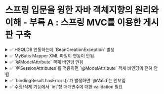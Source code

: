 # 스프링 입문을 윙한 자바 객체지향의 원리와 이해 - 부록 A : 스프링 MVC를 이용한 게시판 구축

<details>

<summary>✅ HSQLDB 연동하는데 `BeanCreationException` 발생</summary>

-> dataSourceScriptDatabaseInitializer bean 생성을 하는데 'schema.sql' 경로에서 schema script를 찾을 수 업어서 오류가 남.

```shell
$ Error creating bean with name 'dataSourceScriptDatabaseInitializer' defined in class path resource [org/springframework/boot/autoconfigure/sql/init/DataSourceInitializationConfiguration.class]: Invocation of init method failed; nested exception is java.lang.IllegalStateException: No schema scripts found at location 'schema.sql'
```

책에서 설명하는 `root-context.xml` 파일의 설정은 다음과 같다.

```xml

<jdbc:embedded-database id="dataSource" type="HSQL">
    <jdbc:script location="classpath:BoardSchema.sql"/>
    <jdbc:script location="classpath:BoardData.sql"/>
</jdbc:embedded-database>
```

위의 xml파일을 `application.properties`로 옮긴 최초 코드는 다음과 같다.

```properties
spring.datasource.embedded-database-connection=hsqldb
spring.sql.init.mode=always
spring.sql.init.schema-locations=schema.sql
spring.sql.init.data-locations=data.sql
```

처음에는 뭐가 다른건지 몰라서 한참 찾다가 다시 오류 메시지를 들여다 보는데 `No schema scripts found at location 'schema.sql`가 눈에 띄어서 다음과 같이 수정했다.

```properties
spring.datasource.embedded-database-connection=hsqldb
spring.sql.init.mode=always
spring.sql.init.schema-locations=classpath:schema.sql
spring.sql.init.data-locations=classpath:data.sql
```

해결되었다..

</details>


<details>

<summary>✅ MyBatis Mapper XML 파일이 연동이 안됨</summary>

-> Mapper XML 파일의 default 위치가 다른 곳으로 설정되어있는 것 같아서 `application.properties`에 `mapper-locations` 경로를 지정함.
```properties
mybatis.mapper-locations=classpath:sqlmap/**/*.xml
```

</details>

<details>

<summary>✅ `@ModelAttribute` 객체 바인딩 안됨</summary>

-> 책 내용을 진행하던 중 다음과 같은 에러가 나왔다.
```shell
$ Neither BindingResult nor plain target object for bean name 'boardVO' available as request attribute
```

이는 `write.jsp`에서 스프링이 제공하는 form tag의 modelAttribute 속성에서 발생한 오류이다.

```html
<form:form modelAttribute="boardVO" method="post">
```

실제로 Controller에서 어떠한 Model도 전달하지 않고 있다.

```java
@GetMapping("/write")
public String write() {
    return "/board/write";
}
```

이를 위해 Model 객체를 추가하고 BoardVO 객체를 전달하는데에서 문제가 발생했다.
무분별한 객체 생성을 제한하기 위해 기본 생서자를 PROTECTED로 설정해서 객체 생성이 불가능하게 된 것이다.

```java
@GetMapping("/write")
public String write(Model model) {
    model.addAttribute("boardVO", new BoardVO());
    return "/board/write";
}
```

```java
@Alias("boardVO")
@Getter
@NoArgsConstructor(access = AccessLevel.PROTECTED)
public class BoardVO {
    private int seq;
    private String title;
    private String content;
    // ...
```

어쩔 수 없는 것이라고 생각하고 @NoArgsConstructor 속성값을 default로 바꾸었더니,
`DataIntegrityViolationException`(데이터 무결성 위반 오류)가 발생했다.

```java
@Alias("boardVO")
@Getter
@NoArgsConstructor
public class BoardVO {
    private int seq;
    private String title;
    private String content;
    // ...
```

```shell
$ Servlet.service() for servlet [dispatcherServlet] in context with path [] threw exception [Request processing failed; nested exception is org.springframework.dao.DataIntegrityViolationException:
```

<details>

<summary>에러 메시지를 자세히 보면 다음과 같다.</summary>

```shell
### Error updating database.  Cause: java.sql.SQLIntegrityConstraintViolationException: integrity constraint violation: NOT NULL check constraint; SYS_CT_10093 table: BOARD column: TITLE
### The error may exist in file [/Users/yhames/spring/oopinspring-mvc/build/resources/main/sqlmap/sqlmap-board.xml]
### The error may involve com.oopinspring.mvc.dao.BoardDao.insert-Inline
### The error occurred while setting parameters
### SQL: INSERT INTO BOARD (title, content, writer, password, regDate, cnt)         VALUES (?, ?, ?, ?, SYSDATE, 0);
### Cause: java.sql.SQLIntegrityConstraintViolationException: integrity constraint violation: NOT NULL check constraint; SYS_CT_10093 table: BOARD column: TITLE; integrity constraint violation: NOT NULL check constraint; SYS_CT_10093 table: BOARD column: TITLE; nested exception is java.sql.SQLIntegrityConstraintViolationException: integrity constraint violation: NOT NULL check constraint; SYS_CT_10093 table: BOARD column: TITLE] with root cause

org.hsqldb.HsqlException: integrity constraint violation: NOT NULL check constraint; SYS_CT_10093 table: BOARD column: TITLE
	at org.hsqldb.error.Error.error(Unknown Source) ~[hsqldb-2.5.2.jar:2.5.2]
	at org.hsqldb.Table.enforceRowConstraints(Unknown Source) ~[hsqldb-2.5.2.jar:2.5.2]
	at org.hsqldb.Table.generateAndCheckData(Unknown Source) ~[hsqldb-2.5.2.jar:2.5.2]
	at org.hsqldb.Table.insertSingleRow(Unknown Source) ~[hsqldb-2.5.2.jar:2.5.2]
	at org.hsqldb.StatementDML.insertSingleRow(Unknown Source) ~[hsqldb-2.5.2.jar:2.5.2]
	at org.hsqldb.StatementInsert.getResult(Unknown Source) ~[hsqldb-2.5.2.jar:2.5.2]
	at org.hsqldb.StatementDMQL.execute(Unknown Source) ~[hsqldb-2.5.2.jar:2.5.2]
	at org.hsqldb.Session.executeCompiledStatement(Unknown Source) ~[hsqldb-2.5.2.jar:2.5.2]
	at org.hsqldb.Session.execute(Unknown Source) ~[hsqldb-2.5.2.jar:2.5.2]
	at org.hsqldb.jdbc.JDBCPreparedStatement.fetchResult(Unknown Source) ~[hsqldb-2.5.2.jar:2.5.2]
	at org.hsqldb.jdbc.JDBCPreparedStatement.execute(Unknown Source) ~[hsqldb-2.5.2.jar:2.5.2]
	at com.zaxxer.hikari.pool.ProxyPreparedStatement.execute(ProxyPreparedStatement.java:44) ~[HikariCP-4.0.3.jar:na]
	at com.zaxxer.hikari.pool.HikariProxyPreparedStatement.execute(HikariProxyPreparedStatement.java) ~[HikariCP-4.0.3.jar:na]
	at org.apache.ibatis.executor.statement.PreparedStatementHandler.update(PreparedStatementHandler.java:47) ~[mybatis-3.5.11.jar:3.5.11]
	at org.apache.ibatis.executor.statement.RoutingStatementHandler.update(RoutingStatementHandler.java:74) ~[mybatis-3.5.11.jar:3.5.11]
	at org.apache.ibatis.executor.SimpleExecutor.doUpdate(SimpleExecutor.java:50) ~[mybatis-3.5.11.jar:3.5.11]
	at org.apache.ibatis.executor.BaseExecutor.update(BaseExecutor.java:117) ~[mybatis-3.5.11.jar:3.5.11]
	at org.apache.ibatis.session.defaults.DefaultSqlSession.update(DefaultSqlSession.java:194) ~[mybatis-3.5.11.jar:3.5.11]
	at org.apache.ibatis.session.defaults.DefaultSqlSession.insert(DefaultSqlSession.java:181) ~[mybatis-3.5.11.jar:3.5.11]
	at java.base/jdk.internal.reflect.NativeMethodAccessorImpl.invoke0(Native Method) ~[na:na]
	at java.base/jdk.internal.reflect.NativeMethodAccessorImpl.invoke(NativeMethodAccessorImpl.java:62) ~[na:na]
	at java.base/jdk.internal.reflect.DelegatingMethodAccessorImpl.invoke(DelegatingMethodAccessorImpl.java:43) ~[na:na]
	at java.base/java.lang.reflect.Method.invoke(Method.java:566) ~[na:na]
	at org.mybatis.spring.SqlSessionTemplate$SqlSessionInterceptor.invoke(SqlSessionTemplate.java:425) ~[mybatis-spring-2.1.0.jar:2.1.0]
	at com.sun.proxy.$Proxy59.insert(Unknown Source) ~[na:na]
	at org.mybatis.spring.SqlSessionTemplate.insert(SqlSessionTemplate.java:272) ~[mybatis-spring-2.1.0.jar:2.1.0]
	at com.oopinspring.mvc.dao.BoardDaoMyBatis.insert(BoardDaoMyBatis.java:38) ~[main/:na]
	at com.oopinspring.mvc.dao.BoardDaoMyBatis$$FastClassBySpringCGLIB$$e40820de.invoke(<generated>) ~[main/:na]
	at org.springframework.cglib.proxy.MethodProxy.invoke(MethodProxy.java:218) ~[spring-core-5.3.27.jar:5.3.27]
	at org.springframework.aop.framework.CglibAopProxy$CglibMethodInvocation.invokeJoinpoint(CglibAopProxy.java:793) ~[spring-aop-5.3.27.jar:5.3.27]
	at org.springframework.aop.framework.ReflectiveMethodInvocation.proceed(ReflectiveMethodInvocation.java:163) ~[spring-aop-5.3.27.jar:5.3.27]
	at org.springframework.aop.framework.CglibAopProxy$CglibMethodInvocation.proceed(CglibAopProxy.java:763) ~[spring-aop-5.3.27.jar:5.3.27]
	at org.springframework.dao.support.PersistenceExceptionTranslationInterceptor.invoke(PersistenceExceptionTranslationInterceptor.java:137) ~[spring-tx-5.3.27.jar:5.3.27]
	at org.springframework.aop.framework.ReflectiveMethodInvocation.proceed(ReflectiveMethodInvocation.java:186) ~[spring-aop-5.3.27.jar:5.3.27]
	at org.springframework.aop.framework.CglibAopProxy$CglibMethodInvocation.proceed(CglibAopProxy.java:763) ~[spring-aop-5.3.27.jar:5.3.27]
	at org.springframework.aop.framework.CglibAopProxy$DynamicAdvisedInterceptor.intercept(CglibAopProxy.java:708) ~[spring-aop-5.3.27.jar:5.3.27]
	at com.oopinspring.mvc.dao.BoardDaoMyBatis$$EnhancerBySpringCGLIB$$1d86e569.insert(<generated>) ~[main/:na]
	at com.oopinspring.mvc.service.BoardServiceImpl.write(BoardServiceImpl.java:33) ~[main/:na]
	at com.oopinspring.mvc.controller.BoardController.write(BoardController.java:50) ~[main/:na]
	at java.base/jdk.internal.reflect.NativeMethodAccessorImpl.invoke0(Native Method) ~[na:na]
	at java.base/jdk.internal.reflect.NativeMethodAccessorImpl.invoke(NativeMethodAccessorImpl.java:62) ~[na:na]
	at java.base/jdk.internal.reflect.DelegatingMethodAccessorImpl.invoke(DelegatingMethodAccessorImpl.java:43) ~[na:na]
	at java.base/java.lang.reflect.Method.invoke(Method.java:566) ~[na:na]
	at org.springframework.web.method.support.InvocableHandlerMethod.doInvoke(InvocableHandlerMethod.java:205) ~[spring-web-5.3.27.jar:5.3.27]
	at org.springframework.web.method.support.InvocableHandlerMethod.invokeForRequest(InvocableHandlerMethod.java:150) ~[spring-web-5.3.27.jar:5.3.27]
	at org.springframework.web.servlet.mvc.method.annotation.ServletInvocableHandlerMethod.invokeAndHandle(ServletInvocableHandlerMethod.java:117) ~[spring-webmvc-5.3.27.jar:5.3.27]
	at org.springframework.web.servlet.mvc.method.annotation.RequestMappingHandlerAdapter.invokeHandlerMethod(RequestMappingHandlerAdapter.java:895) ~[spring-webmvc-5.3.27.jar:5.3.27]
	at org.springframework.web.servlet.mvc.method.annotation.RequestMappingHandlerAdapter.handleInternal(RequestMappingHandlerAdapter.java:808) ~[spring-webmvc-5.3.27.jar:5.3.27]
	at org.springframework.web.servlet.mvc.method.AbstractHandlerMethodAdapter.handle(AbstractHandlerMethodAdapter.java:87) ~[spring-webmvc-5.3.27.jar:5.3.27]
	at org.springframework.web.servlet.DispatcherServlet.doDispatch(DispatcherServlet.java:1072) ~[spring-webmvc-5.3.27.jar:5.3.27]
	at org.springframework.web.servlet.DispatcherServlet.doService(DispatcherServlet.java:965) ~[spring-webmvc-5.3.27.jar:5.3.27]
	at org.springframework.web.servlet.FrameworkServlet.processRequest(FrameworkServlet.java:1006) ~[spring-webmvc-5.3.27.jar:5.3.27]
	at org.springframework.web.servlet.FrameworkServlet.doPost(FrameworkServlet.java:909) ~[spring-webmvc-5.3.27.jar:5.3.27]
	at javax.servlet.http.HttpServlet.service(HttpServlet.java:555) ~[tomcat-embed-core-9.0.75.jar:4.0.FR]
	at org.springframework.web.servlet.FrameworkServlet.service(FrameworkServlet.java:883) ~[spring-webmvc-5.3.27.jar:5.3.27]
	at javax.servlet.http.HttpServlet.service(HttpServlet.java:623) ~[tomcat-embed-core-9.0.75.jar:4.0.FR]
	at org.apache.catalina.core.ApplicationFilterChain.internalDoFilter(ApplicationFilterChain.java:209) ~[tomcat-embed-core-9.0.75.jar:9.0.75]
	at org.apache.catalina.core.ApplicationFilterChain.doFilter(ApplicationFilterChain.java:153) ~[tomcat-embed-core-9.0.75.jar:9.0.75]
	at org.apache.tomcat.websocket.server.WsFilter.doFilter(WsFilter.java:51) ~[tomcat-embed-websocket-9.0.75.jar:9.0.75]
	at org.apache.catalina.core.ApplicationFilterChain.internalDoFilter(ApplicationFilterChain.java:178) ~[tomcat-embed-core-9.0.75.jar:9.0.75]
	at org.apache.catalina.core.ApplicationFilterChain.doFilter(ApplicationFilterChain.java:153) ~[tomcat-embed-core-9.0.75.jar:9.0.75]
	at org.springframework.web.filter.RequestContextFilter.doFilterInternal(RequestContextFilter.java:100) ~[spring-web-5.3.27.jar:5.3.27]
	at org.springframework.web.filter.OncePerRequestFilter.doFilter(OncePerRequestFilter.java:117) ~[spring-web-5.3.27.jar:5.3.27]
	at org.apache.catalina.core.ApplicationFilterChain.internalDoFilter(ApplicationFilterChain.java:178) ~[tomcat-embed-core-9.0.75.jar:9.0.75]
	at org.apache.catalina.core.ApplicationFilterChain.doFilter(ApplicationFilterChain.java:153) ~[tomcat-embed-core-9.0.75.jar:9.0.75]
	at org.springframework.web.filter.FormContentFilter.doFilterInternal(FormContentFilter.java:93) ~[spring-web-5.3.27.jar:5.3.27]
	at org.springframework.web.filter.OncePerRequestFilter.doFilter(OncePerRequestFilter.java:117) ~[spring-web-5.3.27.jar:5.3.27]
	at org.apache.catalina.core.ApplicationFilterChain.internalDoFilter(ApplicationFilterChain.java:178) ~[tomcat-embed-core-9.0.75.jar:9.0.75]
	at org.apache.catalina.core.ApplicationFilterChain.doFilter(ApplicationFilterChain.java:153) ~[tomcat-embed-core-9.0.75.jar:9.0.75]
	at org.springframework.web.filter.CharacterEncodingFilter.doFilterInternal(CharacterEncodingFilter.java:201) ~[spring-web-5.3.27.jar:5.3.27]
	at org.springframework.web.filter.OncePerRequestFilter.doFilter(OncePerRequestFilter.java:117) ~[spring-web-5.3.27.jar:5.3.27]
	at org.apache.catalina.core.ApplicationFilterChain.internalDoFilter(ApplicationFilterChain.java:178) ~[tomcat-embed-core-9.0.75.jar:9.0.75]
	at org.apache.catalina.core.ApplicationFilterChain.doFilter(ApplicationFilterChain.java:153) ~[tomcat-embed-core-9.0.75.jar:9.0.75]
	at org.apache.catalina.core.StandardWrapperValve.invoke(StandardWrapperValve.java:167) ~[tomcat-embed-core-9.0.75.jar:9.0.75]
	at org.apache.catalina.core.StandardContextValve.invoke(StandardContextValve.java:90) ~[tomcat-embed-core-9.0.75.jar:9.0.75]
	at org.apache.catalina.authenticator.AuthenticatorBase.invoke(AuthenticatorBase.java:481) ~[tomcat-embed-core-9.0.75.jar:9.0.75]
	at org.apache.catalina.core.StandardHostValve.invoke(StandardHostValve.java:130) ~[tomcat-embed-core-9.0.75.jar:9.0.75]
	at org.apache.catalina.valves.ErrorReportValve.invoke(ErrorReportValve.java:93) ~[tomcat-embed-core-9.0.75.jar:9.0.75]
	at org.apache.catalina.core.StandardEngineValve.invoke(StandardEngineValve.java:74) ~[tomcat-embed-core-9.0.75.jar:9.0.75]
	at org.apache.catalina.connector.CoyoteAdapter.service(CoyoteAdapter.java:343) ~[tomcat-embed-core-9.0.75.jar:9.0.75]
	at org.apache.coyote.http11.Http11Processor.service(Http11Processor.java:390) ~[tomcat-embed-core-9.0.75.jar:9.0.75]
	at org.apache.coyote.AbstractProcessorLight.process(AbstractProcessorLight.java:63) ~[tomcat-embed-core-9.0.75.jar:9.0.75]
	at org.apache.coyote.AbstractProtocol$ConnectionHandler.process(AbstractProtocol.java:926) ~[tomcat-embed-core-9.0.75.jar:9.0.75]
	at org.apache.tomcat.util.net.NioEndpoint$SocketProcessor.doRun(NioEndpoint.java:1791) ~[tomcat-embed-core-9.0.75.jar:9.0.75]
	at org.apache.tomcat.util.net.SocketProcessorBase.run(SocketProcessorBase.java:52) ~[tomcat-embed-core-9.0.75.jar:9.0.75]
	at org.apache.tomcat.util.threads.ThreadPoolExecutor.runWorker(ThreadPoolExecutor.java:1191) ~[tomcat-embed-core-9.0.75.jar:9.0.75]
	at org.apache.tomcat.util.threads.ThreadPoolExecutor$Worker.run(ThreadPoolExecutor.java:659) ~[tomcat-embed-core-9.0.75.jar:9.0.75]
	at org.apache.tomcat.util.threads.TaskThread$WrappingRunnable.run(TaskThread.java:61) ~[tomcat-embed-core-9.0.75.jar:9.0.75]
	at java.base/java.lang.Thread.run(Thread.java:829) ~[na:na]
```
</details>

요약하자면 TITLE 컬럼에 대하여 널체크를 하지 않아서 무결성 위반되었다는 것이다.
로그를 출력해보면 request parameter는 잘 넘어 오는데,
`@ModelAttribute`에서 `BoardVO` 객체가 바인딩 되지 않고 모두 `null` 값으로 되어있었다.
 
```java
@PostMapping("/write")
public String write(HttpServletRequest req, @ModelAttribute BoardVO boardVO, BindingResult bindingResult) {
    log.info("HttpServletRequest.request : title={}, content={}, writer={}, password={}",
            req.getParameter("title"), req.getParameter("content"),
            req.getParameter("writer"), req.getParameter("password"));
    log.info("@ModelAttribute boardVO : title={}, content={}, writer={}, password={}",
            boardVO.getTitle(), boardVO.getContent(), boardVO.getWriter(), boardVO.getPassword());
```
```shell
$ HttpServletRequest.request : title=123, content=123, writer=123, password=123
$ @ModelAttribute boardVO : seq=0, title=null, content=null, writer=null, password=0
```

로그를 찍어보니 `NoArgsConstructor`가 있는 경우에는 `PartialArgsConstructor`가 아닌
`NoArgsConstructor`가 호출된다는 것을 알 수 있었다.

```java
public BoardVO() {
    log.info("NoArgsConstructor execute");
}

public BoardVO(String title, String content, String writer, int password) {
    log.info("PartialArgsConstructor execute");
    this.title = title;
    this.content = content;
    this.writer = writer;
    this.password = password;
    this.cnt = 0;
}
```

`@ModelAttribute`가 객체를 생성하는 순서는 다음과 같다.
1. 객체 생성 및 초기화
2. 데이터 바인딩
3. Validation

여기서 두번째 단계인 데이터 바인딩은 `getter/setter` 메서드를 사용하여 바인딩을 처리한다.

즉, 요청 파라미터는 정상인데 객체의 필드값이 전부 `null` 혹은 0인 이유는
`BoardVO` 클래스에 `setter` 메서드를 설정하지 않았기 때문이다.  
실제로 `@Setter`를 설정하면 정상적으로 작동한다.

```java
@Alias("boardVO")
@Getter
//@Setter
@NoArgsConstructor
public class BoardVO {
    private int seq;
    private String title;
    private String content;
    // ...
```

정확한 내용을 알기 위해 `@ModelAttribute`가 내부적으로 어떻게 요청 파라미터를 객체에 바인딩하는지 알아봤다.  

`@ModelAttribute`가 객체를 바인딩할 떄 `ModelAttributeMethodProcessor`라는 ArgumentResolver를 사용한다.
`ModelAttributeMethodProcessor` 내부에서는 `createAttribute()`와 `constructAttribute()` 메서드가 호출된다.  

먼저 `createAttribute()`를 살펴보면 `getResolvableConstructor()`를 통해 적절한 생성자를 찾아서
`constructAttribute()`를 통해 객체를 생성한다.

```java
protected Object createAttribute(String attributeName, MethodParameter parameter,
    WebDataBinderFactory binderFactory, NativeWebRequest webRequest) throws Exception {
    
    MethodParameter nestedParameter = parameter.nestedIfOptional();
    Class<?> clazz = nestedParameter.getNestedParameterType();

    Constructor<?> ctor = BeanUtils.getResolvableConstructor(clazz);
    Object attribute = constructAttribute(ctor, attributeName, parameter, binderFactory, webRequest);
    if (parameter != nestedParameter) {
        attribute = Optional.of(attribute);
    }
    return attribute;
}
```

`constructAttribute()`는 파라미터 개수가 0이면 인스턴스를 바로 반환하고
그렇지 않은 경우에는 request parameter를 통해 생성자의 파라미터를 처리한다. 

```java
protected Object constructAttribute(Constructor<?> ctor, String attributeName, MethodParameter parameter,
    WebDataBinderFactory binderFactory, NativeWebRequest webRequest) throws Exception {

    if (ctor.getParameterCount() == 0) {
    // A single default constructor -> clearly a standard JavaBeans arrangement.
    return BeanUtils.instantiateClass(ctor);
    }

    // A single data class constructor -> resolve constructor arguments from request parameters.
    String[] paramNames = BeanUtils.getParameterNames(ctor);
    Class<?>[] paramTypes = ctor.getParameterTypes();
    Object[] args = new Object[paramTypes.length];
    WebDataBinder binder = binderFactory.createBinder(webRequest, null, attributeName);
    String fieldDefaultPrefix = binder.getFieldDefaultPrefix();
    String fieldMarkerPrefix = binder.getFieldMarkerPrefix();
    boolean bindingFailure = false;
    Set<String> failedParams = new HashSet<>(4);
```

`@ModelAttribute`가 어떤 방식으로 생성자를 선택하는지 확인하려면  
적절한 생성자를 찾아주는 `getResolvableConstructor()`를 확인해야한다.

```java
public static <T> Constructor<T> getResolvableConstructor(Class<T> clazz) {
    Constructor<T> ctor = findPrimaryConstructor(clazz);
    if (ctor != null) {
        return ctor;
    }

    Constructor<?>[] ctors = clazz.getConstructors();
    if (ctors.length == 1) {
        // A single public constructor
        return (Constructor<T>) ctors[0];
    }
    else if (ctors.length == 0) {
        // No public constructors -> check non-public
        ctors = clazz.getDeclaredConstructors();
        if (ctors.length == 1) {
            // A single non-public constructor, e.g. from a non-public record type
        return (Constructor<T>) ctors[0];
        }
    }

    // Several constructors -> let's try to take the default constructor
    try {
        return clazz.getDeclaredConstructor();
    }
    catch (NoSuchMethodException ex) {
        // Giving up...
    }
```

현재 생성자는 2개이기 때문에 바로 `try...catch...`문이 실행된다.
바로 위 주석에 의하면 여러 생성자가 있는 경우 **기본 생성자**, 즉 `NoArgsConstructor`가 사용된다.

따라서 `@ModelAttribute`에서 요청 파라미터가 객체에 바인딩되지 않은 이유는
`PartialArgsConstructor`가 아니라 `NoArgsConstructor`가 사용되었고,
`BoardVO` 클래스에 `setter` 메서드가 없기 때문인 것이다.

이에 대한 해결방법으로 3가지를 생각했다.
1. `setter` 메서드를 사용한다.
2. `BoardVO.builder().build()`로 객체를 생성한다.
3. `static factory method`를 구현한다.

여기서 3번째 방법을 선택했는데, 이유는 책을 진행하면서 객체를 또 생성해야할 수도 있기 때문에
미리 정적 팩토리 메서드로 구현해놓으면 편할것같다고 생각했다.  

```java
public static BoardVO newInstance() {
    return new BoardVO();
}
```
```java
@GetMapping("/write")
public String write(Model model) {
    model.addAttribute("boardVO", BoardVO.newInstance());
    return "/board/write";
}
```

추가로 고민해야봐야할 혹은 공부가 필요한 부분은 다음과 같다.
1. 책에서 설명하는 `VO`는 `DTO`를 의미하는데, `DTO`에서 `setter` 메서드를 무조건적으로 지양해야하는지
2. `Entity`와 `DTO`에 대한 명확한 개념정리
3. `Entity`에 `static factory method`를 적용해도 되는지

> 참고자료  
> https://breakcoding.tistory.com/m/404  
> https://hyeon9mak.github.io/model-attribute-without-setter/  
> https://minchul-son.tistory.com/546  
> https://sedangdang.tistory.com/304  

</details>




<details>
<summary>✅ `@SessionAttributes`를 적용하면 `@ModelAttribute` 객체 바인딩이 전혀 안됨</summary>

-> `@SessionAttributes`를 사용하면 수정 기능 뿐만 아니라 등록 기능도 같이 오류가 나타난다는 것을 발견함. 
왜 안될까 하고 로그를 하나씩 찍어봤는데 **객체 바인딩이 전혀 안된다**는 것을 확인함
```java
public String write(HttpServletRequest request, @ModelAttribute @Valid BoardVO boardVO, BindingResult bindingResult) {
    log.info("HttpServletRequest.getParameter.title={}", request.getParameter("title"));
    log.info("HttpServletRequest.getParameter.content={}", request.getParameter("content"));
    log.info("HttpServletRequest.getParameter.writer={}", request.getParameter("writer"));
    log.info("HttpServletRequest.getParameter.password={}", request.getParameter("password"));
    log.info("write().boardVO.getTitle()={}", boardVO.getTitle());
    log.info("write().boardVO.getContent()={}", boardVO.getContent());
    log.info("write().boardVO.getWriter()={}", boardVO.getWriter());
    log.info("write().boardVO.getPassword()={}", boardVO.getPassword());
    // ...
```
```shell
HttpServletRequest.getParameter.title=title
HttpServletRequest.getParameter.content=content
HttpServletRequest.getParameter.writer=writer
HttpServletRequest.getParameter.password=1234
write().boardVO.getTitle()=null
write().boardVO.getContent()=null
write().boardVO.getWriter()=null
write().boardVO.getPassword()=0
```

뭔가 내부적으로 `setter` 혹은 `NoArgConstructor`를 사용할지도 모른다는 생각에
일단 `setter`와 `NoArgConstructor`를 설정함

```java
// ...
@Setter
@NoArgsConstructor
public class BoardVO {

    private int seq;
    // ...
```

그리고 재실행 결과 너무 민망할 정도로 잘됨.  
심지어 객체 바인딩에서 에러가 발생했을 때 나머지 validation이 동작을 하지 않던 문제도 같이 해결되어버림

</details>

<details>
<summary>✅ `bindingResult.hasErrors()`가 발생하면 `@Valid`는 안보임 </summary>

-> validation을 적용하고 나서 테스트를 해보니, `int`형인 `password`에 문자열을 바인딩 하려고 하면
`typemismatch` 에러가 발생하는데, 그러면 나머지 `@Valid`를 통해 검증하는 로직들이 실행하지 않는 것을 발견함.

또한 `typemismatch`가 발생하지 않으면 @Valid 또한 문제없이 동작함.

처음에는 @ModelAttribute가 객체를 생성할때 `객체 초기화 → 데이터 바인딩 → 검증` 순서로 진행되기 떄문에 그저 데이터 바인딩과 검증이 순차적으로 실행되는 것인 줄 알았다.
그래서 데이터 바인딩 이후에 검증을 동작하게 할 수 있는 방법을 찾아보려고 했다.

그런데, 위의 `SessionAttributes` 문제에서 정적팩토리메서드 지우고
`setter`와 `NoArgConstructor` 사용하니 문제가 갑자기 해결되어버려서
그 이유를 확인하려고 한다.


</details>



<details>

<summary>✅ 수정/삭제 기능에서 `int`형 매개변수에 대한 validation 필요 </summary>

-> 수정 기능에서 `int pwd`에 대한 validation이 없으니까 문자열이 들어가면 오류메시지가 나오는 것이 아니라
아예 400 오류 페이지가 나와버림.



</details>
